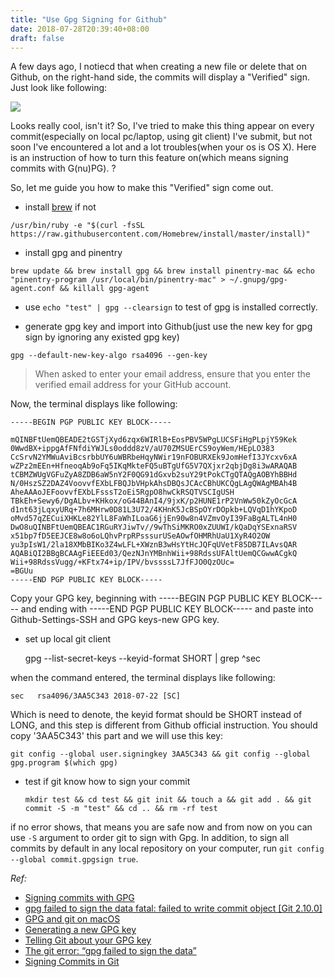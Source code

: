 ```yaml
---
title: "Use Gpg Signing for Github"
date: 2018-07-28T20:39:40+08:00
draft: false
---
```


A few days ago, I notiecd that when creating a new file or delete that on Github,  on the right-hand side, the commits will display a "Verified" sign. Just look like following:

![](https://blog-d0zingcat.oss-cn-hangzhou.aliyuncs.com/gpg-sign.png) 

Looks really cool, isn't it? So, I've tried to make this thing appear on every commit(especially on local pc/laptop, using git client) I've submit, but not soon I've encountered a lot and a lot troubles(when your os is OS X). Here is an instruction of how to turn this feature on(which means signing commits with G(nu)PG). 
?

So, let me guide you how to make this "Verified" sign come out.

- install [brew](https://brew.sh/) if not

`/usr/bin/ruby -e "$(curl -fsSL https://raw.githubusercontent.com/Homebrew/install/master/install)"`

- install gpg and pinentry

`brew update && brew install gpg && brew install pinentry-mac && echo "pinentry-program /usr/local/bin/pinentry-mac" > ~/.gnupg/gpg-agent.conf && killall gpg-agent`

- use `echo "test" | gpg --clearsign` to test of gpg is installed correctly.


- generate gpg key and import into Github(just use the new key for gpg sign by ignoring any existed gpg key)

`gpg --default-new-key-algo rsa4096 --gen-key`

> When asked to enter your email address, ensure that you enter the verified email address for your GitHub account.

Now, the terminal displays like following:
```
-----BEGIN PGP PUBLIC KEY BLOCK-----

mQINBFtUemQBEADE2tGSTjXyd6zqx6WIRlB+EosPBV5WPgLUCSFiHgPLpjY59Kek
0WwdBX+ippgAfFNfdiYWJLs0oddd8zV/aU70ZMSUErCS9oyWem/HEpLO383
CcSrvN2YMWuAviBcsrbbUY6uWBRbeHqyNWir19nFOBURXEk9JomHefI3JYcxv6xA
wZPz2mEEn+HfneoqAb9oFq5IKqMkteFQ5uBTgUfG5V7QXjxr2qbjDg8i3wARAQAB
tCBMZWUgVGFuZyA8ZDB6aW5nY2F0QG91dGxvb2suY29tPokCTgQTAQgAOBYhBBHd
N/0HszSZ2DAZ4VoovvfEXbLFBQJbVHpkAhsDBQsJCAcCBhUKCQgLAgQWAgMBAh4B
AheAAAoJEFoovvfEXbLFsssT2oEi5RgpO8hwCkRSQTVSCIgUSH
TBkEh+Sewy6/DgALbv+KHkox/oG44BAnI4/9jxK/p2HUNE1rP2VnWw50kZyOcGcA
d1nt63jLqxyURq+7h6MHrw0D81L3U72/4KHnK5JcBSpOYrDOpkb+LQVqD1hYKpoD
oMvd57qZECuiXHKLe82YlL8FaWhILoaG6jjEn90w8n4VZmvOyI39FaBgALTL4nH0
DwO8uQINBFtUemQBEAC1RGuRYJiwTv//9wThSiMKRO0xZUUWI/kQaDqYSExnaRSV
x51bp7fD5EEJCE8w8o6oLQhvPrpRPsssurUSeAOwfOHMRhUaU1XyR4O2OW
yu3pIsW1/2la18XMbBIKo3Z4wLFL+XWznB3wHsYtHcJQFqUVetF85DB7ILAvsQAR
AQABiQI2BBgBCAAgFiEEEd03/QezNJnYMBnhWii+98RdssUFAltUemQCGwwACgkQ
Wii+98RdssVugg/+KFtx74+ip/IPV/bvssssL7JfFJO0QzOUc=
=BGUu
-----END PGP PUBLIC KEY BLOCK-----
```

Copy your GPG key, beginning with -----BEGIN PGP PUBLIC KEY BLOCK----- and ending with -----END PGP PUBLIC KEY BLOCK----- and paste into Github-Settings-SSH and GPG keys-new GPG key.

- set up local git client 


    gpg --list-secret-keys --keyid-format SHORT | grep ^sec

when the command entered, the terminal displays like following:

    sec   rsa4096/3AA5C343 2018-07-22 [SC]

Which is need to denote, the keyid format should be SHORT instead of LONG, and this step is different from Github official instruction. You should copy '3AA5C343' this part and we will use this key:

`git config --global user.signingkey 3AA5C343 && git config --global gpg.program $(which gpg)`


- test if git know how to sign your commit

    `mkdir test && cd test && git init && touch a && git add . && git commit -S -m "test" && cd .. && rm -rf test`

if no error shows, that means you are safe now and from now on you can use `-S` argument to order git to sign with Gpg. In addition, to sign all commits by default in any local repository on your computer, run `git config --global commit.gpgsign true`.

*Ref:* 

- [Signing commits with GPG](https://help.github.com/articles/signing-commits-with-gpg/)
- [gpg failed to sign the data fatal: failed to write commit object [Git 2.10.0]](https://stackoverflow.com/questions/39494631/gpg-failed-to-sign-the-data-fatal-failed-to-write-commit-object-git-2-10-0/39626266)
- [GPG and git on macOS](https://gist.github.com/danieleggert/b029d44d4a54b328c0bac65d46ba4c65)
- [Generating a new GPG key](https://help.github.com/articles/generating-a-new-gpg-key/)
- [Telling Git about your GPG key](https://help.github.com/articles/telling-git-about-your-gpg-key/)
- [The git error: “gpg failed to sign the data”](https://ducfilan.wordpress.com/2017/03/10/the-git-error-gpg-failed-to-sign-the-data/comment-page-1/)
- [Signing Commits in Git](https://nathanielhoag.com/blog/2016/09/05/signing-commits-in-git/)


